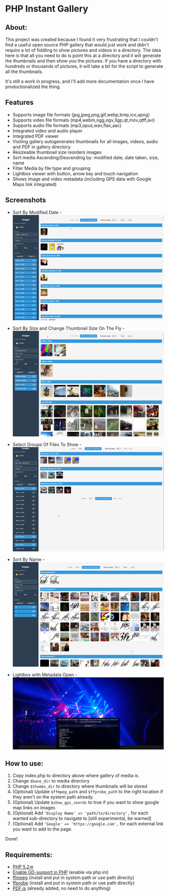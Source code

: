 # PHP Instant Gallery

## About:
This project was created because I found it very frustrating that I couldn't find a useful open source PHP gallery that would just work and didn't require a lot of fiddling to show pictures and videos in a directory.
The idea here is that all you need to do is point this at a directory and it will generate the thumbnails and then show you the pictures.  If you have a directory with hundreds or thousands of pictures, it will take a bit for the script to generate all the thumbnails.

It's still a work in progress, and I'll add more documentation once I have productionalized the thing.

## Features
- Supports image file formats (jpg,jpeg,png,gif,webp,bmp,ico,apng)
- Supports video file formats (mp4,webm,ogg,ogv,3gp,qt,mov,qtff,avi)
- Supports audio file formats (mp3,opus,wav,flac,aac)
- Integrated video and audio player
- Integrated PDF viewer
- Visiting gallery autogenerates thumbnails for all images, videos, audio and PDF in gallery directory
- Resizeable thumbnail size reorders images
- Sort media Ascending/Descending by: modified date, date taken, size, name
- Filter Media by file type and grouping
- Lightbox viewer with button, arrow key and touch navigation
- Shows image and video metadata (including GPS data with Google Maps link integrated)

## Screenshots

- Sort By Modified Date - ![Sort By Modified Date](https://github.com/bcrosser/php-instant-gallery/blob/master/screenshots/instant-gallery-1.png)

- Sort By Size and Change Thumbnail Size On The Fly - ![Sort By Size and Change Thumbnail Size On The Fly](https://github.com/bcrosser/php-instant-gallery/blob/master/screenshots/instant-gallery-2.png)

- Select Groups Of Files To Show - ![Select Groups Of Files To Show](https://github.com/bcrosser/php-instant-gallery/blob/master/screenshots/instant-gallery-3.png)

- Sort By Name - ![Sort By Name](https://github.com/bcrosser/php-instant-gallery/blob/master/screenshots/instant-gallery-4.png)

- Lightbox with Metadata Open - ![Lightbox with Metadata Open](https://github.com/bcrosser/php-instant-gallery/blob/master/screenshots/instant-gallery-5.png)

## How to use:
1. Copy index.php to directory above where gallery of media is.
2. Change `$base_dir` to media directory
3. Change `$thumbs_dir` to directory where thumbnails will be stored
4. (Optional) Update `$ffmpeg_path` and `$ffprobe_path` to the right location if they aren't on the system path already.
5. (Optional) Update `$show_gps_coords` to true if you want to show google map links on images
5. (Optional) Add `'Display Name' => 'path/to/directory',` for each wanted sub-directory to navigate to [still experimental, be warned]
6. (Optional) Add `'Google' => 'https://google.com',` for each external link you want to add to the page.

Done!

## Requirements:
* [PHP 5.2=>](https://www.php.net/)
* [Enable GD-support in PHP](https://www.php.net/manual/en/image.installation.php) (enable via php.ini)
* [ffmpeg](https://ffmpeg.org/) (install and put in system path or use path directly)
* [ffprobe](https://ffmpeg.org/ffprobe.html) (install and put in system path or use path directly)
* [PDF.js](https://mozilla.github.io/pdf.js/) (already added, no need to do anything)
